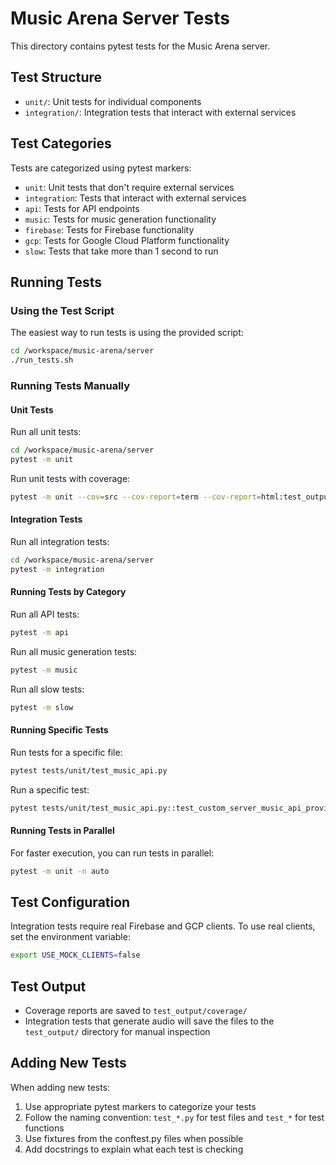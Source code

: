 # Music Arena Server Tests

This directory contains pytest tests for the Music Arena server.

## Test Structure

- `unit/`: Unit tests for individual components
- `integration/`: Integration tests that interact with external services

## Test Categories

Tests are categorized using pytest markers:

- `unit`: Unit tests that don't require external services
- `integration`: Tests that interact with external services
- `api`: Tests for API endpoints
- `music`: Tests for music generation functionality
- `firebase`: Tests for Firebase functionality
- `gcp`: Tests for Google Cloud Platform functionality
- `slow`: Tests that take more than 1 second to run

## Running Tests

### Using the Test Script

The easiest way to run tests is using the provided script:

```bash
cd /workspace/music-arena/server
./run_tests.sh
```

### Running Tests Manually

#### Unit Tests

Run all unit tests:

```bash
cd /workspace/music-arena/server
pytest -m unit
```

Run unit tests with coverage:

```bash
pytest -m unit --cov=src --cov-report=term --cov-report=html:test_output/coverage
```

#### Integration Tests

Run all integration tests:

```bash
cd /workspace/music-arena/server
pytest -m integration
```

#### Running Tests by Category

Run all API tests:

```bash
pytest -m api
```

Run all music generation tests:

```bash
pytest -m music
```

Run all slow tests:

```bash
pytest -m slow
```

#### Running Specific Tests

Run tests for a specific file:

```bash
pytest tests/unit/test_music_api.py
```

Run a specific test:

```bash
pytest tests/unit/test_music_api.py::test_custom_server_music_api_provider_validate_config
```

#### Running Tests in Parallel

For faster execution, you can run tests in parallel:

```bash
pytest -m unit -n auto
```

## Test Configuration

Integration tests require real Firebase and GCP clients. To use real clients, set the environment variable:

```bash
export USE_MOCK_CLIENTS=false
```

## Test Output

- Coverage reports are saved to `test_output/coverage/`
- Integration tests that generate audio will save the files to the `test_output/` directory for manual inspection

## Adding New Tests

When adding new tests:

1. Use appropriate pytest markers to categorize your tests
2. Follow the naming convention: `test_*.py` for test files and `test_*` for test functions
3. Use fixtures from the conftest.py files when possible
4. Add docstrings to explain what each test is checking